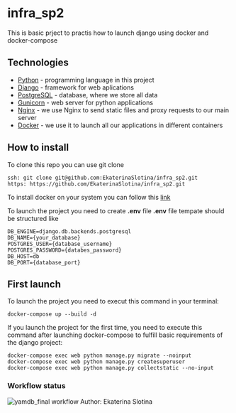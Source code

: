 # infra_sp2

This is basic prject to practis how to launch django using docker and docker-compose

## Technologies

- [Python](https://www.python.org/) - programming language in this project
- [Django](https://www.djangoproject.com/) - framework for web aplications
- [PostgreSQL](https://www.postgresql.org/) - database, where we store all data
- [Gunicorn](https://gunicorn.org/) - web server for python applications
- [Nginx](https://www.nginx.com/) - we use Nginx to send static files and proxy requests to our main server
- [Docker](https://www.docker.com/) - we use it to launch all our applications in different containers

## How to install
To clone this repo you can use git clone
```
ssh: git clone git@github.com:EkaterinaSlotina/infra_sp2.git
https: https://github.com/EkaterinaSlotina/infra_sp2.git
```

To install docker on your system you can follow this [link](https://docs.docker.com/get-docker/)

To launch the project you need to create **.env** file
**.env** file tempate should be structured like

```
DB_ENGINE=django.db.backends.postgresql
DB_NAME={your_database}
POSTGRES_USER={database_username}
POSTGRES_PASSWORD={databes_password}
DB_HOST=db
DB_PORT={database_port}
```

## First launch
To launch the project you need to execut this command in your terminal:

```
docker-compose up --build -d
```

If you launch the project for the first time, you need to execute this command after launching docker-compose to fulfill basic requirements of the django project:

```
docker-compose exec web python manage.py migrate --noinput
docker-compose exec web python manage.py createsuperuser
docker-compose exec web python manage.py collectstatic --no-input
```
### Workflow status
![yamdb_final workflow](https://github.com/EkaterinaSlotina/yamdb_final/actions/workflows/yamdb_workflow.yml/badge.svg)
Author: Ekaterina Slotina
